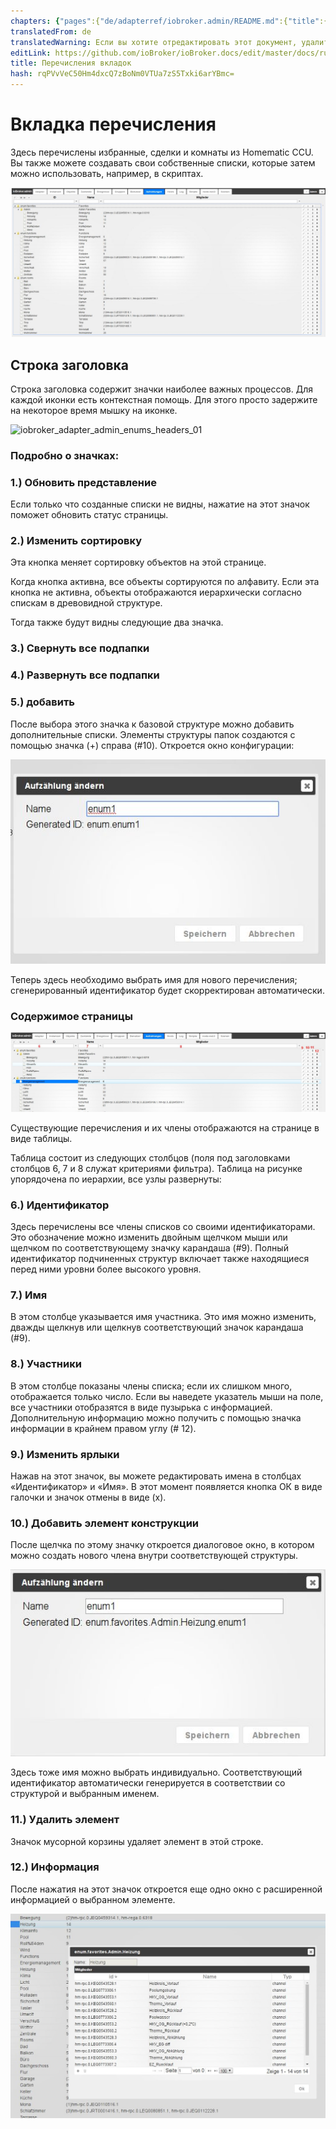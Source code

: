 ```yaml
---
chapters: {"pages":{"de/adapterref/iobroker.admin/README.md":{"title":{"de":"no title"},"content":"de/adapterref/iobroker.admin/README.md"},"de/adapterref/iobroker.admin/admin/tab-adapters.md":{"title":{"de":"Der Reiter Adapter"},"content":"de/adapterref/iobroker.admin/admin/tab-adapters.md"},"de/adapterref/iobroker.admin/admin/tab-instances.md":{"title":{"de":"Der Reiter Instanzen"},"content":"de/adapterref/iobroker.admin/admin/tab-instances.md"},"de/adapterref/iobroker.admin/admin/tab-objects.md":{"title":{"de":"Der Reiter Objekte"},"content":"de/adapterref/iobroker.admin/admin/tab-objects.md"},"de/adapterref/iobroker.admin/admin/tab-states.md":{"title":{"de":"Der Reiter Zustände"},"content":"de/adapterref/iobroker.admin/admin/tab-states.md"},"de/adapterref/iobroker.admin/admin/tab-groups.md":{"title":{"de":"Der Reiter Gruppen"},"content":"de/adapterref/iobroker.admin/admin/tab-groups.md"},"de/adapterref/iobroker.admin/admin/tab-users.md":{"title":{"de":"Der Reiter Benutzer"},"content":"de/adapterref/iobroker.admin/admin/tab-users.md"},"de/adapterref/iobroker.admin/admin/tab-events.md":{"title":{"de":"Der Reiter Ereignisse"},"content":"de/adapterref/iobroker.admin/admin/tab-events.md"},"de/adapterref/iobroker.admin/admin/tab-hosts.md":{"title":{"de":"Der Reiter Hosts"},"content":"de/adapterref/iobroker.admin/admin/tab-hosts.md"},"de/adapterref/iobroker.admin/admin/tab-enums.md":{"title":{"de":"Der Reiter Aufzählungen"},"content":"de/adapterref/iobroker.admin/admin/tab-enums.md"},"de/adapterref/iobroker.admin/admin/tab-log.md":{"title":{"de":"Der Reiter Log"},"content":"de/adapterref/iobroker.admin/admin/tab-log.md"},"de/adapterref/iobroker.admin/admin/tab-system.md":{"title":{"de":"Die Systemeinstellungen"},"content":"de/adapterref/iobroker.admin/admin/tab-system.md"}}}
translatedFrom: de
translatedWarning: Если вы хотите отредактировать этот документ, удалите поле «translationFrom», в противном случае этот документ будет снова автоматически переведен
editLink: https://github.com/ioBroker/ioBroker.docs/edit/master/docs/ru/adapterref/iobroker.admin/tab-enums.md
title: Перечисления вкладок
hash: rqPVvVeC50Hm4dxcQ7zBoNm0VTUa7zS5Txki6arYBmc=
---
```

# Вкладка перечисления
Здесь перечислены избранные, сделки и комнаты из Homematic CCU.
Вы также можете создавать свои собственные списки, которые затем можно использовать, например, в скриптах.

![iobroker_adapter_admin_enums_01](../../../de/adapterref/iobroker.admin/img/tab-enums_Enums_01.jpg)

## Строка заголовка
Строка заголовка содержит значки наиболее важных процессов.
Для каждой иконки есть контекстная помощь. Для этого просто задержите на некоторое время мышку на иконке.

![iobroker_adapter_admin_enums_headers_01](../../../de/adapterref/iobroker.admin/img/ioBroker_Adapter_admin_Enums_Headers_01.jpg)

### **Подробно о значках:**
### **1.) Обновить представление**
Если только что созданные списки не видны, нажатие на этот значок поможет обновить статус страницы.

### **2.) Изменить сортировку**
Эта кнопка меняет сортировку объектов на этой странице.

Когда кнопка активна, все объекты сортируются по алфавиту.
Если эта кнопка не активна, объекты отображаются иерархически согласно спискам в древовидной структуре.

Тогда также будут видны следующие два значка.

### **3.) Свернуть все подпапки**
### **4.) Развернуть все подпапки**
### **5.) добавить**
После выбора этого значка к базовой структуре можно добавить дополнительные списки.
Элементы структуры папок создаются с помощью значка (+) справа (#10).
Откроется окно конфигурации:

![iobroker_adapter_admin_enums_new](../../../de/adapterref/iobroker.admin/img/tab-enums_Enums_new.jpg)

Теперь здесь необходимо выбрать имя для нового перечисления; сгенерированный идентификатор будет скорректирован автоматически.

### Содержимое страницы
![iobroker_adapter_admin_enums_headers_03](../../../de/adapterref/iobroker.admin/img/tab-enums_Enums_Headers_03.jpg)

Существующие перечисления и их члены отображаются на странице в виде таблицы.

Таблица состоит из следующих столбцов (поля под заголовками столбцов 6, 7 и 8 служат критериями фильтра). Таблица на рисунке упорядочена по иерархии, все узлы развернуты:

### **6.) Идентификатор**
Здесь перечислены все члены списков со своими идентификаторами. Это обозначение можно изменить двойным щелчком мыши или щелчком по соответствующему значку карандаша (#9).
Полный идентификатор подчиненных структур включает также находящиеся перед ними уровни более высокого уровня.

### **7.) Имя**
В этом столбце указывается имя участника. Это имя можно изменить, дважды щелкнув или щелкнув соответствующий значок карандаша (#9).

### **8.) Участники**
В этом столбце показаны члены списка; если их слишком много, отображается только число.
Если вы наведете указатель мыши на поле, все участники отобразятся в виде пузырька с информацией.
Дополнительную информацию можно получить с помощью значка информации в крайнем правом углу (# 12).

### **9.) Изменить ярлыки**
Нажав на этот значок, вы можете редактировать имена в столбцах «Идентификатор» и «Имя».
В этот момент появляется кнопка ОК в виде галочки и значок отмены в виде (x).

### **10.) Добавить элемент конструкции**
После щелчка по этому значку откроется диалоговое окно, в котором можно создать нового члена внутри соответствующей структуры.

![iobroker_adapter_admin_enums_new_member](../../../de/adapterref/iobroker.admin/img/tab-enums_Enums_new_Member.jpg)

Здесь тоже имя можно выбрать индивидуально. Соответствующий идентификатор автоматически генерируется в соответствии со структурой и выбранным именем.

### **11.) Удалить элемент**
Значок мусорной корзины удаляет элемент в этой строке.

### **12.) Информация**
После нажатия на этот значок откроется еще одно окно с расширенной информацией о выбранном элементе.

![iobroker_adapter_admin_enums_info](../../../de/adapterref/iobroker.admin/img/tab-enums_Enums_Info.jpg)